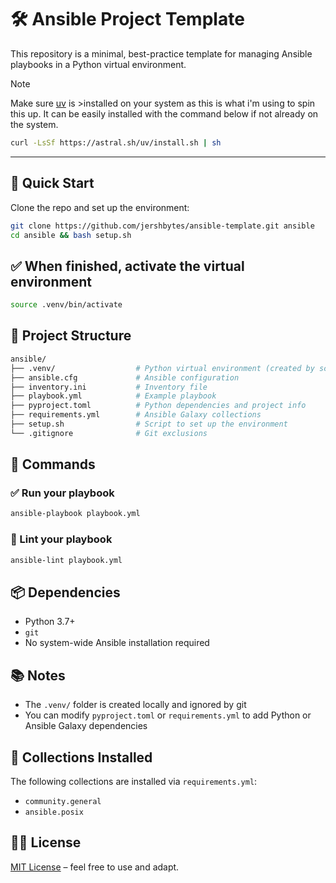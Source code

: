 # 🛠️ Ansible Project Template

This repository is a minimal, best-practice template for managing Ansible playbooks in a Python virtual environment.


> [!NOTE]  
>Make sure [uv](https://docs.astral.sh/uv/getting-started/installation/) is >installed on your system as this is what i'm using to spin this up.
>It can be easily installed with the command below if not already on the system.

```bash
curl -LsSf https://astral.sh/uv/install.sh | sh
```

---

## 🚀 Quick Start

Clone the repo and set up the environment:

```bash
git clone https://github.com/jershbytes/ansible-template.git ansible
cd ansible && bash setup.sh
```

## ✅ When finished, activate the virtual environment

```bash
source .venv/bin/activate
```

## 📁 Project Structure

```perl
ansible/
├── .venv/                  # Python virtual environment (created by script)
├── ansible.cfg             # Ansible configuration
├── inventory.ini           # Inventory file
├── playbook.yml            # Example playbook
├── pyproject.toml          # Python dependencies and project info
├── requirements.yml        # Ansible Galaxy collections
├── setup.sh                # Script to set up the environment
└── .gitignore              # Git exclusions
```

## 🔧 Commands

### ✅ Run your playbook

```bash
ansible-playbook playbook.yml
```

### 🧪 Lint your playbook

```bash
ansible-lint playbook.yml
```

## 📦 Dependencies

- Python 3.7+
- `git`
- No system-wide Ansible installation required

## 📚 Notes

- The `.venv/` folder is created locally and ignored by git
- You can modify `pyproject.toml` or `requirements.yml` to add Python or Ansible Galaxy dependencies

## 🧩 Collections Installed

The following collections are installed via `requirements.yml`:

- `community.general`
- `ansible.posix`

## 👨‍💻 License

[MIT License](LICENSE) – feel free to use and adapt.
